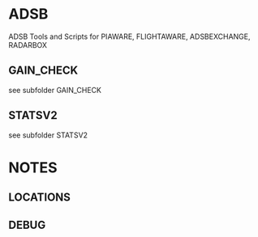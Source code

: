 # ADSB
ADSB Tools and Scripts for PIAWARE, FLIGHTAWARE, ADSBEXCHANGE, RADARBOX

## GAIN_CHECK
see subfolder GAIN_CHECK

## STATSV2
see subfolder STATSV2

# NOTES
## LOCATIONS
## DEBUG
